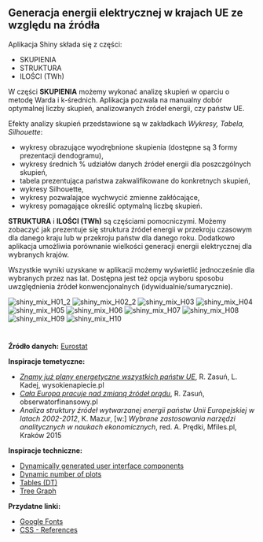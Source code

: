 
## Generacja energii elektrycznej w krajach UE ze względu na źródła

Aplikacja Shiny składa się z części:
* SKUPIENIA
* STRUKTURA
* ILOŚCI (TWh)

W części **SKUPIENIA** możemy wykonać analizę skupień w oparciu o metodę Warda i k-średnich. 
Aplikacja pozwala na manualny dobór optymalnej liczby skupień, analizowanych źródeł energii, czy państw UE. 

Efekty analizy skupień przedstawione są w zakładkach *Wykresy, Tabela, Silhouette*: 
* wykresy obrazujące wyodrębnione skupienia (dostępne są 3 formy prezentacji dendogramu),
* wykresy średnich % udziałów danych źródeł energii dla poszczgólnych skupień,
* tabela prezentująca państwa zakwalifikowane do konkretnych skupień,
* wykresy Silhouette,
* wykresy pozwalające wychwycić zmienne zakłócające,
* wykresy pomagające określić optymalną liczbę skupień.


**STRUKTURA** i **ILOŚCI (TWh)** są częściami pomocniczymi. 
Możemy zobaczyć jak prezentuje się struktura źródeł energii w przekroju czasowym dla danego kraju lub w przekroju państw dla danego roku. Dodatkowo aplikacja umożliwia porównanie wielkości generacji energii elektrycznej dla wybranych krajów.

Wszystkie wyniki uzyskane w aplikacji możemy wyświetlić jednocześnie dla wybranych przez nas lat. 
Dostępna jest też opcja wyboru sposobu uwzględnienia źródeł konwencjonalnych (idywidualnie/sumarycznie).


![shiny_mix_H01_2](./shiny_mix_png/shiny_mix_H01_2.png)
![shiny_mix_H02_2](./shiny_mix_png/shiny_mix_H02_2.png)
![shiny_mix_H03](./shiny_mix_png/shiny_mix_H03.png)
![shiny_mix_H04](./shiny_mix_png/shiny_mix_H04.png)
![shiny_mix_H05](./shiny_mix_png/shiny_mix_H05.png)
![shiny_mix_H06](./shiny_mix_png/shiny_mix_H06.png)
![shiny_mix_H07](./shiny_mix_png/shiny_mix_H07.png)
![shiny_mix_H08](./shiny_mix_png/shiny_mix_H08.png)
![shiny_mix_H09](./shiny_mix_png/shiny_mix_H09.png)
![shiny_mix_H10](./shiny_mix_png/shiny_mix_H10.png)


# 
**Źródło danych:** [Eurostat](http://appsso.eurostat.ec.europa.eu/nui/show.do?dataset=nrg_105m&lang=en)

**Inspiracje temetyczne:**
* *[Znamy już plany energetyczne wszystkich państw UE](https://wysokienapiecie.pl/17458-znamy-juz-plany-energetyczne-wszystkich-panstw-ue/)*, R. Zasuń, L. Kadej, wysokienapiecie.pl 
* *[Cała Europa pracuje nad zmianą źródeł prądu](https://www.obserwatorfinansowy.pl/forma/rotator/cala-europa-pracuje-nad-zmiana-zrodel-pradu/)*, R. Zasuń, obserwatorfinansowy.pl
* *Analiza struktury źródeł wytwarzanej energii państw Unii Europejskiej w latach 2002-2012*, K. Mazur, 
[w:] *Wybrane zastosowania narzędzi analitycznych w naukach ekonomicznych*, red. A. Prędki, Mfiles.pl, Kraków 2015

**Inspiracje techniczne:**
* [Dynamically generated user interface components](https://shiny.rstudio.com/gallery/dynamic-ui.html)
* [Dynamic number of plots](https://gist.github.com/wch/5436415/)
* [Tables (DT)](https://www.displayr.com/how-to-create-customized-tables-in-displayr-using-r/)
* [Tree Graph](http://www.gastonsanchez.com/visually-enforced/resources/2014/07/05/Pretty-tree-graph/)

**Przydatne linki:**
* [Google Fonts](https://fonts.google.com/?selection.family)
* [CSS - References](https://developer.mozilla.org/en-US/docs/Web/CSS)





